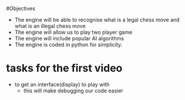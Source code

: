 #Objectives
   - The engine will be able to recognise what is a legal chess move and what is an illegal chess move
   - The engine will allow us to play two player game
   - The engine will include popular AI algorithms
   - The engine is coded in python for simplicity.

# tasks for the first video
  - to get an interface(display) to play with 
      - this will make debugging our code easier  
